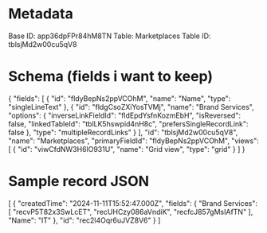 # Metadata
Base ID: app36dpFPr84hM8TN
Table: Marketplaces
Table ID: tblsjMd2w00cu5qV8

# Schema (fields i want to keep)
{
  "fields": [
    {
      "id": "fldyBepNs2ppVCOhM",
      "name": "Name",
      "type": "singleLineText"
    },
    {
      "id": "fldgCsoZXiYosTVMj",
      "name": "Brand Services",
      "options": {
        "inverseLinkFieldId": "fldEpdYsfnKozmEbH",
        "isReversed": false,
        "linkedTableId": "tblLK5hswpid4nH8c",
        "prefersSingleRecordLink": false
      },
      "type": "multipleRecordLinks"
    }
  ],
  "id": "tblsjMd2w00cu5qV8",
  "name": "Marketplaces",
  "primaryFieldId": "fldyBepNs2ppVCOhM",
  "views": [
    {
      "id": "viwCfdNW3H6lO931U",
      "name": "Grid view",
      "type": "grid"
    }
  ]
}
# Sample record JSON
[
  {
    "createdTime": "2024-11-11T15:52:47.000Z",
    "fields": {
      "Brand Services": [
        "recvP5T82x3SwLcET",
        "recUHCzy086aVndiK",
        "recfcJ857gMsIAfTN"
      ],
      "Name": "IT"
    },
    "id": "rec2l4Oqr6uJVZ8V6"
  }
]